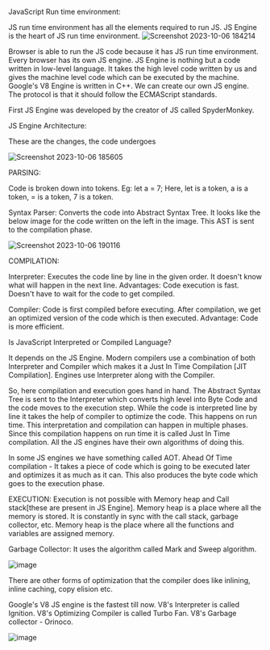 JavaScript Run time environment:

JS run time environment has all the elements required to run JS. JS Engine is the heart of JS run time environment.
![Screenshot 2023-10-06 184214](https://github.com/Gayathri229/JavaScript/assets/60467364/f7caddf0-9203-4e6d-9566-9eb4ad947783)

Browser is able to run the JS code because it has JS run time environment. Every browser has its own JS engine. 
JS Engine is nothing but a code written in low-level language. It takes the high level code written by us and gives the machine level code which can be executed by the machine. Google's V8 Engine is written in C++.
We can create our own JS engine. The protocol is that it should follow the ECMAScript standards. 

First JS Engine was developed by the creator of JS called SpyderMonkey.


JS Engine Architecture:

These are the changes, the code undergoes

![Screenshot 2023-10-06 185605](https://github.com/Gayathri229/JavaScript/assets/60467364/f67bc1bb-343d-4173-a8e2-ddc9813988a8)


PARSING:

Code is broken down into tokens. Eg: let a = 7;
Here, let is a token, a is a token, = is a token, 7 is a token.

Syntax Parser: Converts the code into Abstract Syntax Tree. It looks like the below image for the code written on the left in the image. This AST is sent to the compilation phase.

![Screenshot 2023-10-06 190116](https://github.com/Gayathri229/JavaScript/assets/60467364/87d4c581-55f1-428c-ac3c-e830bc3a04f6)


COMPILATION:

Interpreter: Executes the code line by line in the given order. It doesn't know what will happen in the next line.
Advantages: Code execution is fast. Doesn't have to wait for the code to get compiled.

Compiler: Code is first compiled before executing. After compilation, we get an optimized version of the code which is then executed.
Advantage: Code is more efficient.

Is JavaScript Interpreted or Compiled Language?

It depends on the JS Engine. Modern compilers use a combination of both Interpreter and Compiler which makes it a Just In Time Compilation [JIT Compilation]. Engines use Interpreter along with the Compiler.


So, here compilation and execution goes hand in hand.
The Abstract Syntax Tree is sent to the Interpreter which converts high level into Byte Code and the code moves to the execution step. While the code is interpreted line by line it takes the help of compiler to optimize the code. This happens on run time. This interpretation and compilation can happen in multiple phases. Since this compilation happens on run time it is called Just In Time compilation. All the JS engines have their own algorithms of doing this.

In some JS engines we have something called AOT.
Ahead Of Time compilation - It takes a piece of code which is going to be executed later and optimizes it as much as it can. This also produces the byte code which goes to the execution phase. 


EXECUTION:
Execution is not possible with Memory heap and Call stack[these are present in JS Engine]. Memory heap is a place where all the memory is stored. It is constantly in sync with the call stack, garbage collector, etc. Memory heap is the place where all the functions and variables are assigned memory.

Garbage Collector:
It uses the algorithm called Mark and Sweep algorithm. 

![image](https://github.com/Gayathri229/JavaScript/assets/60467364/bd4b1c3d-7e59-4eab-857d-46e1beb1a6a5)


There are other forms of optimization that the compiler does like inlining, inline caching, copy elision etc. 

Google's V8 JS engine is the fastest till now. V8's Interpreter is called Ignition. V8's Optimizing Compiler is called Turbo Fan. V8's Garbage collector - Orinoco. 

![image](https://github.com/Gayathri229/JavaScript/assets/60467364/0e8533d3-b565-4c72-bb2d-34e8685663e0)
